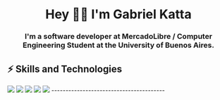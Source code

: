 <h1 align="center"> Hey ✌🏻 I'm Gabriel Katta </h1>
<h3 align="center">I'm a software developer at MercadoLibre / Computer Engineering Student at the University of Buenos Aires.</h3>

⚡️ Skills and Technologies
----------------------------------------
<img src = "https://img.shields.io/badge/Python-3776AB?style=for-the-badge&logo=python&logoColor=white"/>
<img src = "https://img.shields.io/badge/C-00599C?style=for-the-badge&logo=c&logoColor=white" />
<img src = "https://img.shields.io/badge/Java-ED8B00?style=for-the-badge&logo=java&logoColor=white"/>
<img src = "https://img.shields.io/badge/Spring-6DB33F?style=for-the-badge&logo=spring&logoColor=white" />
<img src = "https://img.shields.io/badge/SmallTalk-OOP-yellow"/>
----------------------------------------



